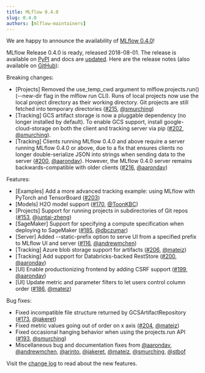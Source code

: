 ```yaml
---
title: MLflow 0.4.0
slug: 0.4.0
authors: [mlflow-maintainers]
---
```


We are happy to announce the availability of [MLflow 0.4.0](https://github.com/mlflow/mlflow/releases/tag/v0.4.0)!

MLflow Release 0.4.0 is ready, released 2018-08-01. The release is available on [PyPI](https://pypi.org/project/mlflow/) and docs are [updated](https://mlflow.org/docs/latest/index.html). Here are the release notes (also available on [GitHub](https://github.com/mlflow/mlflow/releases/tag/v0.4.0)):

Breaking changes:

- [Projects] Removed the use_temp_cwd argument to mlflow.projects.run()
  (--new-dir flag in the mlflow run CLI). Runs of local projects now use the local project directory as their working directory. Git projects are still fetched into temporary directories ([#215](https://github.com/mlflow/mlflow/pull/215), [@smurching](https://github.com/smurching))
- [Tracking] GCS artifact storage is now a pluggable dependency (no longer installed by default). To enable GCS support, install google-cloud-storage on both the client and tracking server via pip ([#202](https://github.com/mlflow/mlflow/pull/202), [@smurching](https://github.com/smurching)).
- [Tracking] Clients running MLflow 0.4.0 and above require a server running MLflow 0.4.0
  or above, due to a fix that ensures clients no longer double-serialize JSON into strings when sending data to the server ([#200](https://github.com/mlflow/mlflow/pull/200), [@aarondav](https://github.com/aarondav)). However, the MLflow 0.4.0 server remains backwards-compatible with older clients ([#216](https://github.com/mlflow/mlflow/pull/216), [@aarondav](https://github.com/aarondav))

Features:

- [Examples] Add a more advanced tracking example: using MLflow with PyTorch and TensorBoard ([#203](https://github.com/mlflow/mlflow/pull/203))
- [Models] H2O model support ([#170](https://github.com/mlflow/mlflow/pull/170), [@ToonKBC](https://github.com/ToonKBC))
- [Projects] Support for running projects in subdirectories of Git repos ([#153](https://github.com/mlflow/mlflow/pull/153), [@juntai-zheng](https://github.com/juntai-zheng))
- [SageMaker] Support for specifying a compute specification when deploying to SageMaker ([#185](https://github.com/mlflow/mlflow/pull/185), [@dbczumar](https://github.com/dbczumar))
- [Server] Added --static-prefix option to serve UI from a specified prefix to MLflow UI and server ([#116](https://github.com/mlflow/mlflow/pull/116), [@andrewmchen](https://github.com/andrewmchen))
- [Tracking] Azure blob storage support for artifacts ([#206](https://github.com/mlflow/mlflow/pull/206), [@mateiz](https://github.com/mateiz))
- [Tracking] Add support for Databricks-backed RestStore ([#200](https://github.com/mlflow/mlflow/pull/200), [@aarondav](https://github.com/aarondav))
- [UI] Enable productionizing frontend by adding CSRF support ([#199](https://github.com/mlflow/mlflow/pull/199), [@aarondav](https://github.com/aarondav))
- [UI] Update metric and parameter filters to let users control column order ([#186](https://github.com/mlflow/mlflow/pull/186), [@mateiz](https://github.com/mateiz))

Bug fixes:

- Fixed incompatible file structure returned by GCSArtifactRepository ([#173](https://github.com/mlflow/mlflow/pull/173), [@jakeret](https://github.com/jakeret))
- Fixed metric values going out of order on x axis ([#204](https://github.com/mlflow/mlflow/pull/204), [@mateiz](https://github.com/mateiz))
- Fixed occasional hanging behavior when using the projects.run API ([#193](https://github.com/mlflow/mlflow/pull/193), [@smurching](https://github.com/smurching))
- Miscellaneous bug and documentation fixes from [@aarondav](https://github.com/aarondav), [@andrewmchen](https://github.com/andrewmchen), [@arinto](https://github.com/arinto), [@jakeret](https://github.com/jakeret), [@mateiz](https://github.com/mateiz), [@smurching](https://github.com/smurching), [@stbof](https://github.com/stbof)

Visit the [change log](https://github.com/mlflow/mlflow/blob/master/CHANGELOG.rst[#040](https://github.com/mlflow/mlflow/pull/040)-2018-08-01) to read about the new features.
